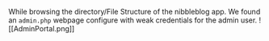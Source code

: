 While browsing the directory/File Structure of the nibbleblog app. We found an `admin.php` webpage configure with weak credentials for the admin user.
![[AdminPortal.png]]
